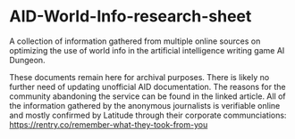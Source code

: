 # AID-World-Info-research-sheet
A collection of information gathered from multiple online sources on optimizing the use of world info in the artificial intelligence writing game AI Dungeon.

These documents remain here for archival purposes. There is likely no further need of updating unofficial AID documentation.
The reasons for the community abandoning the service can be found in the linked article. All of the information gathered by the anonymous journalists is verifiable online and mostly confirmed by Latitude through their corporate communciations: https://rentry.co/remember-what-they-took-from-you  
